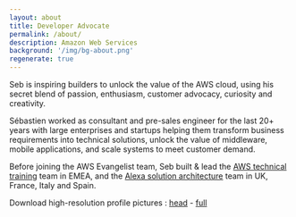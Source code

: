 ```yaml
---
layout: about
title: Developer Advocate
permalink: /about/
description: Amazon Web Services
background: '/img/bg-about.png'
regenerate: true
---
```


Seb is inspiring builders to unlock the value of the AWS cloud, using his secret blend of passion, enthusiasm, customer advocacy, curiosity and creativity.

Sébastien worked as consultant and pre-sales engineer for the last 20+ years with large enterprises and startups helping them transform business requirements into technical solutions, unlock the value of middleware, mobile applications, and scale systems to meet customer demand.

Before joining the AWS Evangelist team, Seb built & lead the [AWS technical training][awstc] team in EMEA, and the [Alexa solution architecture][alexadev] team in UK, France, Italy and Spain.

Download high-resolution profile pictures : [head][picture_head] - [full][picture]

[picture_head]: https://s3-eu-west-1.amazonaws.com/public-sst/photos/seb+2016+a+head.png
[picture]: https://s3-eu-west-1.amazonaws.com/public-sst/photos/seb+2016+a.jpg
[awstc]: https://aws.amazon.com/training/ 
[alexadev]: https://developer.amazon.com/alexa#
